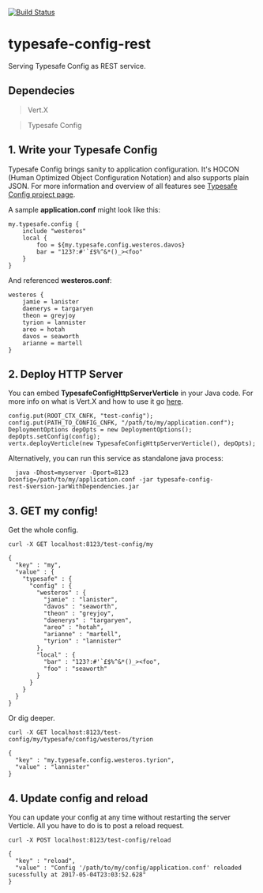[![Build Status](https://travis-ci.org/jurajzachar/typesafe-config-rest.svg?branch=master)](https://travis-ci.org/jurajzachar/typesafe-config-rest)

# typesafe-config-rest
Serving Typesafe Config as REST service.

## Dependecies

  > Vert.X

  > Typesafe Config


## 1. Write your Typesafe Config
Typesafe Config brings sanity to application configuration. It's HOCON (Human Optimized Object Configuration Notation) and also supports plain JSON. For more information and overview of all features see [Typesafe Config project page](https://github.com/typesafehub/config).

A sample __application.conf__ might look like this:

    my.typesafe.config {
    	include "westeros"
    	local {
			foo = ${my.typesafe.config.westeros.davos}
			bar = "123?:#'`£$%^&*()_><foo"
		}
    }

And referenced  __westeros.conf__:

    westeros {
    	jamie = lanister
    	daenerys = targaryen
    	theon = greyjoy
    	tyrion = lannister
    	areo = hotah
    	davos = seaworth
    	arianne = martell
    }

## 2. Deploy HTTP Server

You can embed __TypesafeConfigHttpServerVerticle__ in your Java code. For more info on what is Vert.X and how to use it go [here](http://vertx.io/).

    config.put(ROOT_CTX_CNFK, "test-config");
    config.put(PATH_TO_CONFIG_CNFK, "/path/to/my/application.conf");
    DeploymentOptions depOpts = new DeploymentOptions();
    depOpts.setConfig(config);
    vertx.deployVerticle(new TypesafeConfigHttpServerVerticle(), depOpts);

Alternatively, you can run this service as standalone java process:

      java -Dhost=myserver -Dport=8123 Dconfig=/path/to/my/application.conf -jar typesafe-config-rest-$version-jarWithDependencies.jar

## 3. GET my config!

Get the whole config.

    curl -X GET localhost:8123/test-config/my

    {
      "key" : "my",
      "value" : {
        "typesafe" : {
          "config" : {
            "westeros" : {
              "jamie" : "lanister",
              "davos" : "seaworth",
              "theon" : "greyjoy",
              "daenerys" : "targaryen",
              "areo" : "hotah",
              "arianne" : "martell",
              "tyrion" : "lannister"
            },
            "local" : {
              "bar" : "123?:#'`£$%^&*()_><foo",
              "foo" : "seaworth"
            }
          }
        }
      }
    }

Or dig deeper.

    curl -X GET localhost:8123/test-config/my/typesafe/config/westeros/tyrion

    {
      "key" : "my.typesafe.config.westeros.tyrion",
      "value" : "lannister"
    }

## 4. Update config and reload
You can update your config at any time without restarting the server Verticle. All you have to do is to post a reload request.

    curl -X POST localhost:8123/test-config/reload

    {
      "key" : "reload",
      "value" : "Config '/path/to/my/config/application.conf' reloaded sucessfully at 2017-05-04T23:03:52.628"
    }
